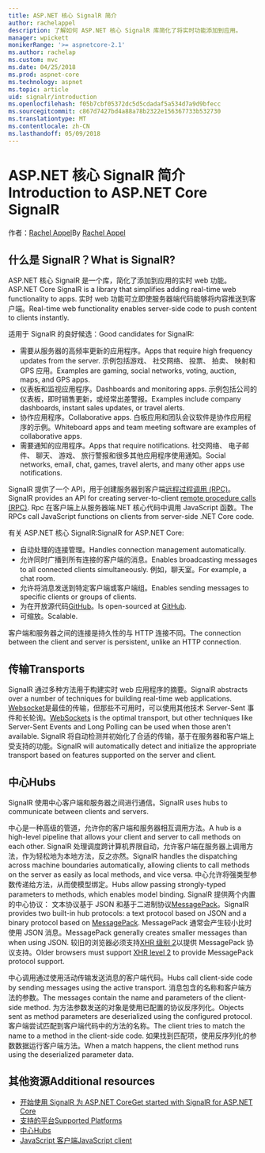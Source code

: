 ```yaml
---
title: ASP.NET 核心 SignalR 简介
author: rachelappel
description: 了解如何 ASP.NET 核心 SignalR 库简化了将实时功能添加到应用。
manager: wpickett
monikerRange: '>= aspnetcore-2.1'
ms.author: rachelap
ms.custom: mvc
ms.date: 04/25/2018
ms.prod: aspnet-core
ms.technology: aspnet
ms.topic: article
uid: signalr/introduction
ms.openlocfilehash: f05b7cbf05372dc5d5cdadaf5a534d7a9d9bfecc
ms.sourcegitcommit: c867d7427bd4a88a78b2322e156367733b532730
ms.translationtype: MT
ms.contentlocale: zh-CN
ms.lasthandoff: 05/09/2018
---
```

# <a name="introduction-to-aspnet-core-signalr"></a><span data-ttu-id="c55ca-103">ASP.NET 核心 SignalR 简介</span><span class="sxs-lookup"><span data-stu-id="c55ca-103">Introduction to ASP.NET Core SignalR</span></span>

<span data-ttu-id="c55ca-104">作者：[Rachel Appel](https://twitter.com/rachelappel)</span><span class="sxs-lookup"><span data-stu-id="c55ca-104">By [Rachel Appel](https://twitter.com/rachelappel)</span></span>

## <a name="what-is-signalr"></a><span data-ttu-id="c55ca-105">什么是 SignalR？</span><span class="sxs-lookup"><span data-stu-id="c55ca-105">What is SignalR?</span></span>

<span data-ttu-id="c55ca-106">ASP.NET 核心 SignalR 是一个库，简化了添加到应用的实时 web 功能。</span><span class="sxs-lookup"><span data-stu-id="c55ca-106">ASP.NET Core SignalR is a library that simplifies adding real-time web functionality to apps.</span></span> <span data-ttu-id="c55ca-107">实时 web 功能可立即使服务器端代码能够将内容推送到客户端。</span><span class="sxs-lookup"><span data-stu-id="c55ca-107">Real-time web functionality enables server-side code to push content to clients instantly.</span></span>

<span data-ttu-id="c55ca-108">适用于 SignalR 的良好候选：</span><span class="sxs-lookup"><span data-stu-id="c55ca-108">Good candidates for SignalR:</span></span>

* <span data-ttu-id="c55ca-109">需要从服务器的高频率更新的应用程序。</span><span class="sxs-lookup"><span data-stu-id="c55ca-109">Apps that require high frequency updates from the server.</span></span> <span data-ttu-id="c55ca-110">示例包括游戏、 社交网络、 投票、 拍卖、 映射和 GPS 应用。</span><span class="sxs-lookup"><span data-stu-id="c55ca-110">Examples are gaming, social networks, voting, auction, maps, and GPS apps.</span></span>
* <span data-ttu-id="c55ca-111">仪表板和监视应用程序。</span><span class="sxs-lookup"><span data-stu-id="c55ca-111">Dashboards and monitoring apps.</span></span> <span data-ttu-id="c55ca-112">示例包括公司的仪表板，即时销售更新，或经常出差警报。</span><span class="sxs-lookup"><span data-stu-id="c55ca-112">Examples include company dashboards, instant sales updates, or travel alerts.</span></span>
* <span data-ttu-id="c55ca-113">协作应用程序。</span><span class="sxs-lookup"><span data-stu-id="c55ca-113">Collaborative apps.</span></span> <span data-ttu-id="c55ca-114">白板应用和团队会议软件是协作应用程序的示例。</span><span class="sxs-lookup"><span data-stu-id="c55ca-114">Whiteboard apps and team meeting software are examples of collaborative apps.</span></span>
* <span data-ttu-id="c55ca-115">需要通知的应用程序。</span><span class="sxs-lookup"><span data-stu-id="c55ca-115">Apps that require notifications.</span></span> <span data-ttu-id="c55ca-116">社交网络、 电子邮件、 聊天、 游戏、 旅行警报和很多其他应用程序使用通知。</span><span class="sxs-lookup"><span data-stu-id="c55ca-116">Social networks, email, chat, games, travel alerts, and many other apps use notifications.</span></span>

<span data-ttu-id="c55ca-117">SignalR 提供了一个 API，用于创建服务器到客户端[远程过程调用 (RPC)](https://wikipedia.org/wiki/Remote_procedure_call)。</span><span class="sxs-lookup"><span data-stu-id="c55ca-117">SignalR provides an API for creating server-to-client [remote procedure calls (RPC)](https://wikipedia.org/wiki/Remote_procedure_call).</span></span> <span data-ttu-id="c55ca-118">Rpc 在客户端上从服务器端.NET 核心代码中调用 JavaScript 函数。</span><span class="sxs-lookup"><span data-stu-id="c55ca-118">The RPCs call JavaScript functions on clients from server-side .NET Core code.</span></span>

<span data-ttu-id="c55ca-119">有关 ASP.NET 核心 SignalR:</span><span class="sxs-lookup"><span data-stu-id="c55ca-119">SignalR for ASP.NET Core:</span></span>

* <span data-ttu-id="c55ca-120">自动处理的连接管理。</span><span class="sxs-lookup"><span data-stu-id="c55ca-120">Handles connection management automatically.</span></span>
* <span data-ttu-id="c55ca-121">允许同时广播到所有连接的客户端的消息。</span><span class="sxs-lookup"><span data-stu-id="c55ca-121">Enables broadcasting messages to all connected clients simultaneously.</span></span> <span data-ttu-id="c55ca-122">例如，聊天室。</span><span class="sxs-lookup"><span data-stu-id="c55ca-122">For example, a chat room.</span></span>
* <span data-ttu-id="c55ca-123">允许将消息发送到特定客户端或客户端组。</span><span class="sxs-lookup"><span data-stu-id="c55ca-123">Enables sending messages to specific clients or groups of clients.</span></span>
* <span data-ttu-id="c55ca-124">为在开放源代码[GitHub](https://github.com/aspnet/signalr)。</span><span class="sxs-lookup"><span data-stu-id="c55ca-124">Is open-sourced at [GitHub](https://github.com/aspnet/signalr).</span></span>
* <span data-ttu-id="c55ca-125">可缩放。</span><span class="sxs-lookup"><span data-stu-id="c55ca-125">Scalable.</span></span>

<span data-ttu-id="c55ca-126">客户端和服务器之间的连接是持久性的与 HTTP 连接不同。</span><span class="sxs-lookup"><span data-stu-id="c55ca-126">The connection between the client and server is persistent, unlike an HTTP connection.</span></span>

## <a name="transports"></a><span data-ttu-id="c55ca-127">传输</span><span class="sxs-lookup"><span data-stu-id="c55ca-127">Transports</span></span>

<span data-ttu-id="c55ca-128">SignalR 通过多种方法用于构建实时 web 应用程序的摘要。</span><span class="sxs-lookup"><span data-stu-id="c55ca-128">SignalR abstracts over a number of techniques for building real-time web applications.</span></span> <span data-ttu-id="c55ca-129">[Websocket](https://tools.ietf.org/html/rfc7118)是最佳的传输，但那些不可用时，可以使用其他技术 Server-Sent 事件和长轮询。</span><span class="sxs-lookup"><span data-stu-id="c55ca-129">[WebSockets](https://tools.ietf.org/html/rfc7118) is the optimal transport, but other techniques like Server-Sent Events and Long Polling can be used when those aren't available.</span></span> <span data-ttu-id="c55ca-130">SignalR 将自动检测并初始化了合适的传输，基于在服务器和客户端上受支持的功能。</span><span class="sxs-lookup"><span data-stu-id="c55ca-130">SignalR will automatically detect and initialize the appropriate transport based on features supported on the server and client.</span></span>

## <a name="hubs"></a><span data-ttu-id="c55ca-131">中心</span><span class="sxs-lookup"><span data-stu-id="c55ca-131">Hubs</span></span>

<span data-ttu-id="c55ca-132">SignalR 使用中心客户端和服务器之间进行通信。</span><span class="sxs-lookup"><span data-stu-id="c55ca-132">SignalR uses hubs to communicate between clients and servers.</span></span>

<span data-ttu-id="c55ca-133">中心是一种高级的管道，允许你的客户端和服务器相互调用方法。</span><span class="sxs-lookup"><span data-stu-id="c55ca-133">A hub is a high-level pipeline that allows your client and server to call methods on each other.</span></span> <span data-ttu-id="c55ca-134">SignalR 处理调度跨计算机界限自动，允许客户端在服务器上调用方法，作为轻松地为本地方法，反之亦然。</span><span class="sxs-lookup"><span data-stu-id="c55ca-134">SignalR handles the dispatching across machine boundaries automatically, allowing clients to call methods on the server as easily as local methods, and vice versa.</span></span> <span data-ttu-id="c55ca-135">中心允许将强类型参数传递给方法，从而使模型绑定。</span><span class="sxs-lookup"><span data-stu-id="c55ca-135">Hubs allow passing strongly-typed parameters to methods, which enables model binding.</span></span> <span data-ttu-id="c55ca-136">SignalR 提供两个内置的中心协议： 文本协议基于 JSON 和基于二进制协议[MessagePack](https://msgpack.org/)。</span><span class="sxs-lookup"><span data-stu-id="c55ca-136">SignalR provides two built-in hub protocols: a text protocol based on JSON and a binary protocol based on [MessagePack](https://msgpack.org/).</span></span>  <span data-ttu-id="c55ca-137">MessagePack 通常会产生较小比时使用 JSON 消息。</span><span class="sxs-lookup"><span data-stu-id="c55ca-137">MessagePack generally creates smaller messages than when using JSON.</span></span> <span data-ttu-id="c55ca-138">较旧的浏览器必须支持[XHR 级别 2](https://caniuse.com/#feat=xhr2)以提供 MessagePack 协议支持。</span><span class="sxs-lookup"><span data-stu-id="c55ca-138">Older browsers must support [XHR level 2](https://caniuse.com/#feat=xhr2) to provide MessagePack protocol support.</span></span>

<span data-ttu-id="c55ca-139">中心调用通过使用活动传输发送消息的客户端代码。</span><span class="sxs-lookup"><span data-stu-id="c55ca-139">Hubs call client-side code by sending messages using the active transport.</span></span> <span data-ttu-id="c55ca-140">消息包含的名称和客户端方法的参数。</span><span class="sxs-lookup"><span data-stu-id="c55ca-140">The messages contain the name and parameters of the client-side method.</span></span> <span data-ttu-id="c55ca-141">为方法参数发送的对象是使用已配置的协议反序列化。</span><span class="sxs-lookup"><span data-stu-id="c55ca-141">Objects sent as method parameters are deserialized using the configured protocol.</span></span> <span data-ttu-id="c55ca-142">客户端尝试匹配到客户端代码中的方法的名称。</span><span class="sxs-lookup"><span data-stu-id="c55ca-142">The client tries to match the name to a method in the client-side code.</span></span> <span data-ttu-id="c55ca-143">如果找到匹配项，使用反序列化的参数数据运行客户端方法。</span><span class="sxs-lookup"><span data-stu-id="c55ca-143">When a match happens, the client method runs using the deserialized parameter data.</span></span>

## <a name="additional-resources"></a><span data-ttu-id="c55ca-144">其他资源</span><span class="sxs-lookup"><span data-stu-id="c55ca-144">Additional resources</span></span>

* [<span data-ttu-id="c55ca-145">开始使用 SignalR 为 ASP.NET Core</span><span class="sxs-lookup"><span data-stu-id="c55ca-145">Get started with SignalR for ASP.NET Core</span></span>](xref:signalr/get-started)
* [<span data-ttu-id="c55ca-146">支持的平台</span><span class="sxs-lookup"><span data-stu-id="c55ca-146">Supported Platforms</span></span>](xref:signalr/supported-platforms)
* [<span data-ttu-id="c55ca-147">中心</span><span class="sxs-lookup"><span data-stu-id="c55ca-147">Hubs</span></span>](xref:signalr/hubs)
* [<span data-ttu-id="c55ca-148">JavaScript 客户端</span><span class="sxs-lookup"><span data-stu-id="c55ca-148">JavaScript client</span></span>](xref:signalr/javascript-client)
